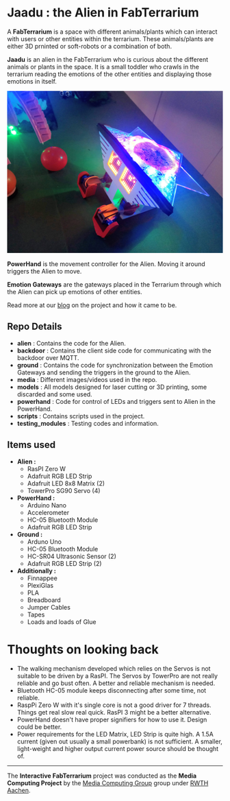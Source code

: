 # Jaadu : the Alien in FabTerrarium

A **FabTerrarium** is a space with different animals/plants which can interact with users or other entities within the terrarium. These animals/plants are either 3D prninted or soft-robots or a combination of both.

**Jaadu** is an alien in the FabTerrarium who is curious about the different animals or plants in the space. It is a small toddler who crawls in the terrarium reading the emotions of the other entities and displaying those emotions in itself.

![Jaadu](media/img.jpg)

**PowerHand** is the movement controller for the Alien. Moving it around triggers the Alien to move.

**Emotion Gateways** are the gateways placed in the Terrarium through which the Alien can pick up emotions of other entities.

Read more at our [blog](https://students.hci.rwth-aachen.de/category/ws1819/mcp-ws1819-group2) on the project and how it came to be.


## Repo Details

* **alien** : Contains the code for the Alien.
* **backdoor** : Contains the client side code for communicating with the backdoor over MQTT.
* **ground** : Contains the code for synchronization between the Emotion Gateways and sending the triggers in the ground to the Alien.
* **media** : Different images/videos used in the repo.
* **models** : All models designed for laser cutting or 3D printing, some discarded and some used.
* **powerhand** : Code for control of LEDs and triggers sent to Alien in the PowerHand.
* **scripts** : Contains scripts used in the project.
* **testing_modules** : Testing codes and information.

## Items used

* **Alien :**
  * RasPI Zero W
  * Adafruit RGB LED Strip
  * Adafruit LED 8x8 Matrix (2)
  * TowerPro SG90 Servo (4)
* **PowerHand :**
  * Arduino Nano
  * Accelerometer
  * HC-05 Bluetooth Module
  * Adafruit RGB LED Strip
* **Ground :**
  * Arduno Uno
  * HC-05 Bluetooth Module
  * HC-SR04 Ultrasonic Sensor (2)
  * Adafruit RGB LED Strip (2)
* **Additionally :**
  * Finnappee
  * PlexiGlas
  * PLA
  * Breadboard
  * Jumper Cables
  * Tapes
  * Loads and loads of Glue

# Thoughts on looking back

* The walking mechanism developed which relies on the Servos is not suitable to be driven by a RasPI. The Servos by TowerPro are not really reliable and go bust often. A better and reliable mechanism is needed.
* Bluetooth HC-05 module keeps disconnecting after some time, not reliable.
* RaspPi Zero W with it's single core is not a good driver for 7 threads. Things get real slow real quick. RasPI 3 might be a better alternative.
* PowerHand doesn't have proper signifiers for how to use it. Design could be better.
* Power requirements for the LED Matrix, LED Strip is quite high. A 1.5A current (given out usually a small powerbank) is not sufficient. A smaller, light-weight and higher output current power source should be thought of.

---

The **Interactive FabTerrarium** project was conducted as the **Media Computing Project** by the [Media Computing Group](https://hci.rwth-aachen.de/) group under [RWTH Aachen](http://www.rwth-aachen.de).
